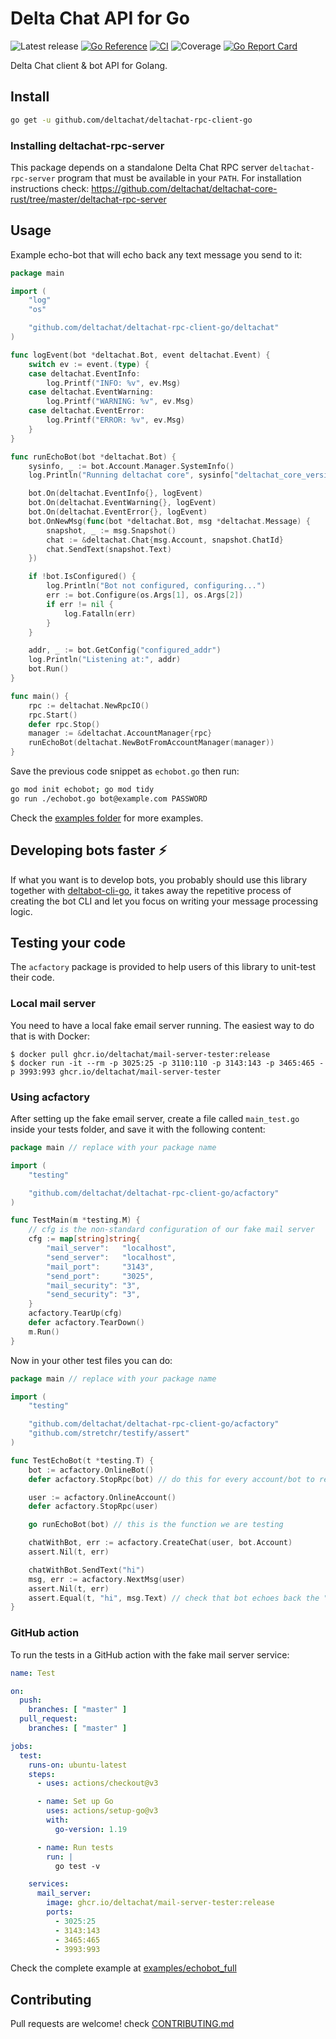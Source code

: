 # Delta Chat API for Go

![Latest release](https://img.shields.io/github/v/tag/deltachat/deltachat-rpc-client-go?label=release)
[![Go Reference](https://pkg.go.dev/badge/github.com/deltachat/deltachat-rpc-client-go.svg)](https://pkg.go.dev/github.com/deltachat/deltachat-rpc-client-go)
[![CI](https://github.com/deltachat/deltachat-rpc-client-go/actions/workflows/ci.yml/badge.svg)](https://github.com/deltachat/deltachat-rpc-client-go/actions/workflows/ci.yml)
![Coverage](https://img.shields.io/badge/Coverage-98.5%25-brightgreen)
[![Go Report Card](https://goreportcard.com/badge/github.com/deltachat/deltachat-rpc-client-go)](https://goreportcard.com/report/github.com/deltachat/deltachat-rpc-client-go)

Delta Chat client & bot API for Golang.

## Install

```sh
go get -u github.com/deltachat/deltachat-rpc-client-go
```

### Installing deltachat-rpc-server

This package depends on a standalone Delta Chat RPC server `deltachat-rpc-server` program that must be
available in your `PATH`. For installation instructions check:
https://github.com/deltachat/deltachat-core-rust/tree/master/deltachat-rpc-server

## Usage

Example echo-bot that will echo back any text message you send to it:

<!-- MARKDOWN-AUTO-DOCS:START (CODE:src=./examples/echobot_full/echobot.go) -->
<!-- The below code snippet is automatically added from ./examples/echobot_full/echobot.go -->
```go
package main

import (
	"log"
	"os"

	"github.com/deltachat/deltachat-rpc-client-go/deltachat"
)

func logEvent(bot *deltachat.Bot, event deltachat.Event) {
	switch ev := event.(type) {
	case deltachat.EventInfo:
		log.Printf("INFO: %v", ev.Msg)
	case deltachat.EventWarning:
		log.Printf("WARNING: %v", ev.Msg)
	case deltachat.EventError:
		log.Printf("ERROR: %v", ev.Msg)
	}
}

func runEchoBot(bot *deltachat.Bot) {
	sysinfo, _ := bot.Account.Manager.SystemInfo()
	log.Println("Running deltachat core", sysinfo["deltachat_core_version"])

	bot.On(deltachat.EventInfo{}, logEvent)
	bot.On(deltachat.EventWarning{}, logEvent)
	bot.On(deltachat.EventError{}, logEvent)
	bot.OnNewMsg(func(bot *deltachat.Bot, msg *deltachat.Message) {
		snapshot, _ := msg.Snapshot()
		chat := &deltachat.Chat{msg.Account, snapshot.ChatId}
		chat.SendText(snapshot.Text)
	})

	if !bot.IsConfigured() {
		log.Println("Bot not configured, configuring...")
		err := bot.Configure(os.Args[1], os.Args[2])
		if err != nil {
			log.Fatalln(err)
		}
	}

	addr, _ := bot.GetConfig("configured_addr")
	log.Println("Listening at:", addr)
	bot.Run()
}

func main() {
	rpc := deltachat.NewRpcIO()
	rpc.Start()
	defer rpc.Stop()
	manager := &deltachat.AccountManager{rpc}
	runEchoBot(deltachat.NewBotFromAccountManager(manager))
}
```
<!-- MARKDOWN-AUTO-DOCS:END -->

Save the previous code snippet as `echobot.go` then run:

```sh
go mod init echobot; go mod tidy
go run ./echobot.go bot@example.com PASSWORD
```

Check the [examples folder](https://github.com/deltachat/deltachat-rpc-client-go/tree/master/examples)
for more examples.

## Developing bots faster ⚡

If what you want is to develop bots, you probably should use this library together with
[deltabot-cli-go](https://github.com/deltachat-bot/deltabot-cli-go/), it takes away the
repetitive process of creating the bot CLI and let you focus on writing your message processing logic.

## Testing your code

The `acfactory` package is provided to help users of this library to unit-test their code.

### Local mail server

You need to have a local fake email server running. The easiest way to do that is with Docker:

```
$ docker pull ghcr.io/deltachat/mail-server-tester:release
$ docker run -it --rm -p 3025:25 -p 3110:110 -p 3143:143 -p 3465:465 -p 3993:993 ghcr.io/deltachat/mail-server-tester
```

### Using acfactory

After setting up the fake email server, create a file called `main_test.go` inside your tests folder,
and save it with the following content:

<!-- MARKDOWN-AUTO-DOCS:START (CODE:src=./examples/echobot_full/main_test.go) -->
<!-- The below code snippet is automatically added from ./examples/echobot_full/main_test.go -->
```go
package main // replace with your package name

import (
	"testing"

	"github.com/deltachat/deltachat-rpc-client-go/acfactory"
)

func TestMain(m *testing.M) {
	// cfg is the non-standard configuration of our fake mail server
	cfg := map[string]string{
		"mail_server":   "localhost",
		"send_server":   "localhost",
		"mail_port":     "3143",
		"send_port":     "3025",
		"mail_security": "3",
		"send_security": "3",
	}
	acfactory.TearUp(cfg)
	defer acfactory.TearDown()
	m.Run()
}
```
<!-- MARKDOWN-AUTO-DOCS:END -->

Now in your other test files you can do:

<!-- MARKDOWN-AUTO-DOCS:START (CODE:src=./examples/echobot_full/echobot_test.go) -->
<!-- The below code snippet is automatically added from ./examples/echobot_full/echobot_test.go -->
```go
package main // replace with your package name

import (
	"testing"

	"github.com/deltachat/deltachat-rpc-client-go/acfactory"
	"github.com/stretchr/testify/assert"
)

func TestEchoBot(t *testing.T) {
	bot := acfactory.OnlineBot()
	defer acfactory.StopRpc(bot) // do this for every account/bot to release resources soon in your tests

	user := acfactory.OnlineAccount()
	defer acfactory.StopRpc(user)

	go runEchoBot(bot) // this is the function we are testing

	chatWithBot, err := acfactory.CreateChat(user, bot.Account)
	assert.Nil(t, err)

	chatWithBot.SendText("hi")
	msg, err := acfactory.NextMsg(user)
	assert.Nil(t, err)
	assert.Equal(t, "hi", msg.Text) // check that bot echoes back the "hi" message from user
}
```
<!-- MARKDOWN-AUTO-DOCS:END -->

### GitHub action

To run the tests in a GitHub action with the fake mail server service:

<!-- MARKDOWN-AUTO-DOCS:START (CODE:src=./examples/echobot_full/.github/workflows/ci.yml) -->
<!-- The below code snippet is automatically added from ./examples/echobot_full/.github/workflows/ci.yml -->
```yml
name: Test

on:
  push:
    branches: [ "master" ]
  pull_request:
    branches: [ "master" ]

jobs:
  test:
    runs-on: ubuntu-latest
    steps:
      - uses: actions/checkout@v3

      - name: Set up Go
        uses: actions/setup-go@v3
        with:
          go-version: 1.19

      - name: Run tests
        run: |
          go test -v

    services:
      mail_server:
        image: ghcr.io/deltachat/mail-server-tester:release
        ports:
          - 3025:25
          - 3143:143
          - 3465:465
          - 3993:993
```
<!-- MARKDOWN-AUTO-DOCS:END -->

Check the complete example at [examples/echobot_full](https://github.com/deltachat/deltachat-rpc-client-go/tree/master/examples/echobot_full)

## Contributing

Pull requests are welcome! check [CONTRIBUTING.md](https://github.com/deltachat/deltachat-rpc-client-go/blob/master/CONTRIBUTING.md)
